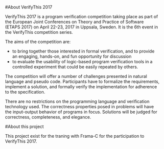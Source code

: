 #About VerifyThis 2017

VerifyThis 2017 is a program verification competition taking place as part of the European Joint Conferences on Theory 
and Practice of Software (ETAPS 2017) on April 22-23, 2017 in Uppsala, Sweden. It is the 6th event in the VerifyThis competition series.

The aims of the competition are:

- to bring together those interested in formal verification, and to provide an engaging, hands-on, and fun opportunity for discussion 
- to evaluate the usability of logic-based program verification tools in a controlled experiment that could be easily repeated by others. 

The competition will offer a number of challenges presented in natural language and pseudo code. 
Participants have to formalize the requirements, implement a solution, and formally verify the implementation for adherence to the specification. 

There are no restrictions on the programming language and verification technology used. The correctness properties posed in problems 
will have the input-output behavior of programs in focus. Solutions will be judged for correctness, completeness, and elegance. 

#About this project

This project exist for the traning with Frama-C for the participation to VerifyThis 2017. 
